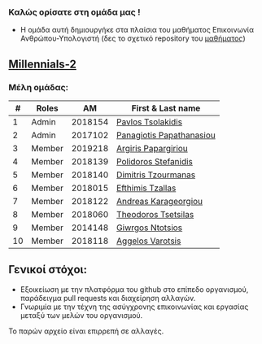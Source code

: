 ### Καλώς ορίσατε στη ομάδα μας !
- Η ομάδα αυτή δημιουργήκε στα πλαίσια του μαθήματος Επικοινωνία Ανθρώπου-Υπολογιστή (δες το σχετικό repository του [μαθήματος](https://github.com/courses-ionio/hci))


## [Millennials-2](https://github.com/Millennials-2)
### Μέλη ομάδας:
|#|Roles| AM |First & Last name|
|-|-----|----|-----------------|
|1|Admin| 2018154 | [Pavlos Tsolakidis](https://github.com/PavTsol) |
|2|Admin| 2017102 | [Panagiotis Papathanasiou](https://github.com/p17papa)|
|3|Member| 2019218 | [Argiris Papargiriou](https://github.com/p2019218)|
|4|Member| 2018139 | [Polidoros Stefanidis](https://github.com/p18stef)|
|5|Member| 2018140 | [Dimitris Tzourmanas](https://github.com/TZOYRMANAS)|
|6|Member| 2018015 | [Efthimis Tzallas](https://github.com/Efthimis015)|
|7|Member| 2018122 | [Andreas Karageorgiou](https://github.com/AndreasKarageorgiou)|
|8|Member| 2018060 | [Theodoros Tsetsilas](https://github.com/TeoTsetsilas)|
|9|Member| 2014148 | [Giwrgos Ntotsios](https://github.com/p14ntot)|
|10|Member| 2018118 | [Aggelos Varotsis](https://github.com/Drexion)|



## Γενικοί στόχοι:
- Εξοικείωση με την πλατφόρμα του github στο επίπεδο οργανισμού, παράδειγμα pull requests και διαχείρηση αλλαγών.
- Γνωριμία με την τέχνη της ασύγχρονης επικοινωνίας και εργασίας μεταξύ των μελών του οργανισμού.

Το παρών αρχείο είναι επιρρεπή σε αλλαγές.
